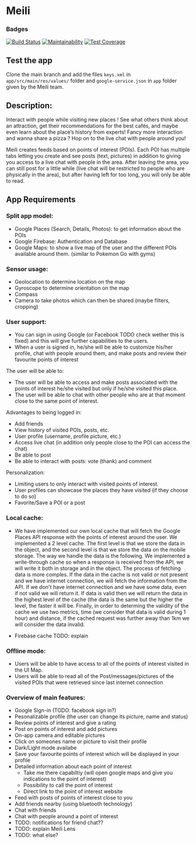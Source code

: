 # Meili
### Badges
[![Build Status](https://api.cirrus-ci.com/github/meili-epfl/Meili.svg)](https://cirrus-ci.com/github/meili-epfl/Meili)
[![Maintainability](https://api.codeclimate.com/v1/badges/a145f81ea17c85e8ef30/maintainability)](https://codeclimate.com/github/meili-epfl/Meili/maintainability)
[![Test Coverage](https://api.codeclimate.com/v1/badges/a145f81ea17c85e8ef30/test_coverage)](https://codeclimate.com/github/meili-epfl/Meili/test_coverage)

## Test the app
Clone the main branch and add the files `keys.xml` in `app/src/main/res/values/` folder and `google-service.json` in `app` folder given by the Meili team.

## Description:

Interact with people while visiting new places ! See what others think about an attraction, get their recommendations for the best cafés, and maybe even learn about the place’s history from experts! Fancy more interaction and wanna share a pizza ? Hop on to the live chat with people around you!

Meili creates feeds based on points of interest (POIs). Each POI has multiple tabs letting you create and see posts (text, pictures) in addition to giving you access to a live chat with people in the area. After leaving the area, you can still post for a little while (live chat will be restricted to people who are physically in the area), but after having left for too long, you will only be able to read.


## App Requirements

### Split app model: 

- Google Places (Search, Details, Photos): to get information about the POIs
- Google Firebase: Authentication and Database
- Google Maps: to show a live map of the user and the different POIs available around them. (similar to Pokemon Go with gyms)


### Sensor usage:

- Geolocation to determine location on the map
- Gyroscope to determine orientation on the map
- Compass
- Camera to take photos which can then be shared (maybe filters, cropping)


### User support:

- You can sign in using Google (or Facebook TODO check wether this is fixed) and this will give further capabilities to the users. 
- When a user is signed in, he/she will be able to customize his/her profile, chat with people around them, and make posts and review their favourite points of interest

The user will be able to:

- The user will be able to access and make posts associated with the points of interest he/she visited but only if he/she visited this place.
- The user will be able to chat with other people who are at that moment close to the same point of interest.

Advantages to being logged in:

- Add friends
- View history of visited POIs, posts, etc.
- User profile (username, profile picture, etc.)
- Access live chat (in addition only people close to the POI can access the chat)
- Be able to post
- Be able to interact with posts: vote (thank) and comment


Personalization:

- Limiting users to only interact with visited points of interest.
- User profiles can showcase the places they have visited (if they choose to do so)
- Favorite/Save a POI or a post

### Local cache:

- We have implemented our own local cache that will fetch the Google Places API response with the points of interest around the user. We implemented a 2 level cache. The first level is that we store the data in the object, and the second level is that we store the data on the mobile storage. The way we handle the data is the following. We implemented a write-through cache so when a response is received from the API, we will write it both in storage and in the object. The process of fetching data is more comples. If the data in the cache is not valid or not present and we have internet connection, we will fetch the information from the API. If we don't have internet connection and we have some data, even if not valid we will return it. If data is valid then we will return the data in the highest level of the cache (the data is the same but the higher the level, the faster it will be. Finally, in order to determing the validity of the cache we use two metrics, time  (we consider that data is valid during 1 hour) and distance, if the cached request was further away than 1km we will consider the data invalid.

- Firebase cache TODO: explain


### Offline mode:

- Users will be able to have access to all of the points of interest visited in the UI Map.
- Users will be able to read all of the Post/messages/pictures of the visited POIs that were retrieved since last internet connection

### Overview of main features:
- Google Sign-in (TODO: facebook sign in?)
- Pesonalizable profile (the user can change its picture, name and status)
- Review points of interest and give a rating
- Post on points of interest and add pictures
- On-app camera and editable pictures
- Click on someones name or picture to visit their profile
- Dark/Light mode availabe
- Save your favourite points of interest which will be displayed in your profile
- Detailed information about each point of interest
  - Take me there capabiltiy (will open google maps and give you indications to the point of interest)
  - Possibility to call the point of interest
  - Direct link to the point of interest website
- Feed with posts of points of interest close to you
- Add friends nearby (using bluetooth technology)
- Chat with friends
- Chat with people around a point of interest
- TODO: notifications for friend chat??
- TODO: explain Meili Lens
- TODO: what else?


